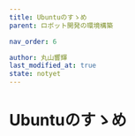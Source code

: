 ```yaml
---
title: Ubuntuのすゝめ
parent: ロボット開発の環境構築

nav_order: 6

author: 丸山響輝
last_modified_at: true
state: notyet
---
```


# **Ubuntuのすゝめ**

